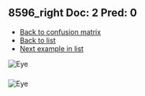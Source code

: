 ## 8596_right Doc: 2 Pred: 0
- [Back to confusion matrix](https://github.com/juliandewit/kaggle_retinopathy/blob/master/matrix.md)
- [Back to list](https://github.com/juliandewit/kaggle_retinopathy/blob/master/lists/20/list.md)
- [Next example in list](https://github.com/juliandewit/kaggle_retinopathy/blob/master/lists/20/87/8760_left.md)

![Eye](https://retinopaty.blob.core.windows.net/size1024/8596_right_2.jpeg)

### 

![Eye]()
